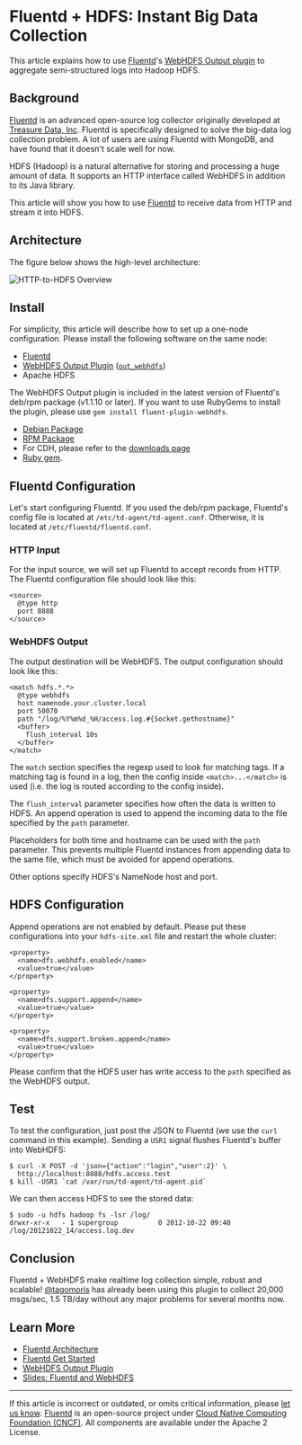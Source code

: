 # Fluentd + HDFS: Instant Big Data Collection

This article explains how to use [Fluentd](http://fluentd.org/)'s
[WebHDFS Output plugin](http://github.com/fluent/fluent-plugin-webhdfs/)
to aggregate semi-structured logs into Hadoop HDFS.


## Background

[Fluentd](http://fluentd.org/) is an advanced open-source log collector
originally developed at [Treasure Data, Inc](http://www.treasuredata.com/).
Fluentd is specifically designed to solve the big-data log collection problem. A
lot of users are using Fluentd with MongoDB, and have found that it doesn't
scale well for now.

HDFS (Hadoop) is a natural alternative for storing and processing a huge
amount of data. It supports an HTTP interface called WebHDFS in addition to its Java
library.

This article will show you how to use [Fluentd](http://fluentd.org/) to
receive data from HTTP and stream it into HDFS.


## Architecture

The figure below shows the high-level architecture:

![HTTP-to-HDFS Overview](/images/http-to-hdfs.png)


## Install

For simplicity, this article will describe how to set up a one-node
configuration. Please install the following software on the same node:

-   [Fluentd](http://fluentd.org/)
-   [WebHDFS Output Plugin](https://github.com/fluent/fluent-plugin-webhdfs/)
    ([`out_webhdfs`](/plugins/output/webhdfs.md))
-   Apache HDFS

The WebHDFS Output plugin is included in the latest version of Fluentd's
deb/rpm package (v1.1.10 or later). If you want to use RubyGems to
install the plugin, please use `gem install fluent-plugin-webhdfs`.

-   [Debian Package](/install/install-by-deb.md)
-   [RPM Package](/install/install-by-rpm.md)
-   For CDH, please refer to the [downloads page](https://www.cloudera.com/downloads.html)
-   [Ruby gem](/install/install-by-gem.md).


## Fluentd Configuration

Let's start configuring Fluentd. If you used the deb/rpm package,
Fluentd's config file is located at `/etc/td-agent/td-agent.conf`.
Otherwise, it is located at `/etc/fluentd/fluentd.conf`.


### HTTP Input

For the input source, we will set up Fluentd to accept records from
HTTP. The Fluentd configuration file should look like this:

```
<source>
  @type http
  port 8888
</source>
```


### WebHDFS Output

The output destination will be WebHDFS. The output configuration should
look like this:

```
<match hdfs.*.*>
  @type webhdfs
  host namenode.your.cluster.local
  port 50070
  path "/log/%Y%m%d_%H/access.log.#{Socket.gethostname}"
  <buffer>
    flush_interval 10s
  </buffer>
</match>
```

The `match` section specifies the regexp used to look for matching tags.
If a matching tag is found in a log, then the config inside
`<match>...</match>` is used (i.e. the log is routed according to the
config inside).

The `flush_interval` parameter specifies how often the data is written to HDFS.
An append operation is used to append the incoming data to the file specified by
the `path` parameter.

Placeholders for both time and hostname can be used with the `path`
parameter. This prevents multiple Fluentd instances from appending data
to the same file, which must be avoided for append operations.

Other options specify HDFS's NameNode host and port.


## HDFS Configuration

Append operations are not enabled by default. Please put these
configurations into your `hdfs-site.xml` file and restart the whole
cluster:

```
<property>
  <name>dfs.webhdfs.enabled</name>
  <value>true</value>
</property>

<property>
  <name>dfs.support.append</name>
  <value>true</value>
</property>

<property>
  <name>dfs.support.broken.append</name>
  <value>true</value>
</property>
```

Please confirm that the HDFS user has write access to the `path`
specified as the WebHDFS output.


## Test

To test the configuration, just post the JSON to Fluentd (we use the
`curl` command in this example). Sending a `USR1` signal flushes Fluentd's
buffer into WebHDFS:

```
$ curl -X POST -d 'json={"action":"login","user":2}' \
  http://localhost:8888/hdfs.access.test
$ kill -USR1 `cat /var/run/td-agent/td-agent.pid`
```

We can then access HDFS to see the stored data:

```
$ sudo -u hdfs hadoop fs -lsr /log/
drwxr-xr-x   - 1 supergroup          0 2012-10-22 09:40 /log/20121022_14/access.log.dev
```


## Conclusion

Fluentd + WebHDFS make realtime log collection simple, robust and
scalable! [@tagomoris](http://github.com/tagomoris) has already been
using this plugin to collect 20,000 msgs/sec, 1.5 TB/day without any
major problems for several months now.


## Learn More

-   [Fluentd Architecture](https://www.fluentd.org/architecture)
-   [Fluentd Get Started](/overview/quickstart.md)
-   [WebHDFS Output Plugin](/plugins/output/webhdfs.md)
-   [Slides: Fluentd and WebHDFS](http://www.slideshare.net/tagomoris/fluentd-and-webhdfs)


------------------------------------------------------------------------

If this article is incorrect or outdated, or omits critical information, please
[let us know](https://github.com/fluent/fluentd-docs-gitbook/issues?state=open).
[Fluentd](http://www.fluentd.org/) is an open-source project under
[Cloud Native Computing Foundation (CNCF)](https://cncf.io/). All components are
available under the Apache 2 License.
